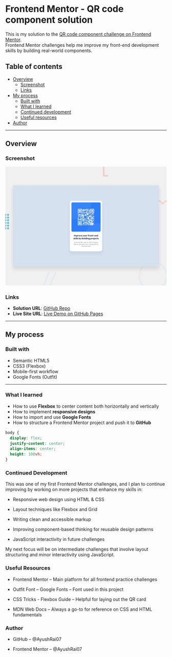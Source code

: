 # Frontend Mentor - QR code component solution

This is my solution to the [QR code component challenge on Frontend Mentor](https://www.frontendmentor.io/challenges/qr-code-component-iux_sIO_H).  
Frontend Mentor challenges help me improve my front-end development skills by building real-world components.

## Table of contents

- [Overview](#overview)
  - [Screenshot](#screenshot)
  - [Links](#links)
- [My process](#my-process)
  - [Built with](#built-with)
  - [What I learned](#what-i-learned)
  - [Continued development](#continued-development)
  - [Useful resources](#useful-resources)
- [Author](#author)

---

## Overview

### Screenshot

![Screenshot of the solution](./preview.jpg)

### Links

- **Solution URL**: [GitHub Repo](https://github.com/AyushRai07/FrontEnd-Mentor-Solutions/tree/main/qr-code-component)
- **Live Site URL**: [Live Demo on GitHub Pages](https://ayushrai07.github.io/FrontEnd-Mentor-Solutions/qr-code-component/)

---

## My process

### Built with

- Semantic HTML5
- CSS3 (Flexbox)
- Mobile-first workflow
- Google Fonts (Outfit)

---

### What I learned

- How to use **Flexbox** to center content both horizontally and vertically
- How to implement **responsive designs**
- How to import and use **Google Fonts**
- How to structure a Frontend Mentor project and push it to **GitHub**

```css
body {
  display: flex;
  justify-content: center;
  align-items: center;
  height: 100vh;
}
```

### Continued Development

This was one of my first Frontend Mentor challenges, and I plan to continue improving by working on more projects that enhance my skills in:

- Responsive web design using HTML & CSS

- Layout techniques like Flexbox and Grid

- Writing clean and accessible markup

- Improving component-based thinking for reusable design patterns

- JavaScript interactivity in future challenges

My next focus will be on intermediate challenges that involve layout structuring and minor interactivity using JavaScript.

### Useful Resources

- Frontend Mentor – Main platform for all frontend practice challenges

- Outfit Font – Google Fonts – Font used in this project

- CSS Tricks - Flexbox Guide – Helpful for laying out the QR card

- MDN Web Docs – Always a go-to for reference on CSS and HTML fundamentals

### Author

- GitHub – @AyushRai07

- Frontend Mentor – @AyushRai07
